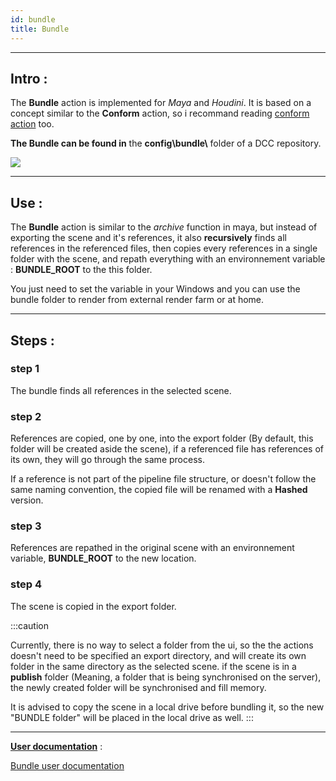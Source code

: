 ```yaml
---
id: bundle
title: Bundle
---
```


---

## Intro :

The **Bundle** action is implemented for _Maya_ and _Houdini_. It is based on a concept similar to the **Conform** action, so i recommand reading [conform action](./conform.md) too.

**The Bundle can be found in** the **config\bundle\\** folder of a DCC repository.

![](/img/bundle_location.png)

---

## Use :

The **Bundle** action is similar to the _archive_ function in maya, but instead of exporting the scene and it's references, it also **recursively** finds all references in the referenced files, then copies every references in a single folder with the scene, and repath everything with an environnement variable : **BUNDLE_ROOT** to the this folder.

You just need to set the variable in your Windows and you can use the bundle folder to render from external render farm or at home.

---

## Steps :

### step 1

The bundle finds all references in the selected scene.

### step 2

References are copied, one by one, into the export folder (By default, this folder will be created aside the scene), if a referenced file has references of its own, they will go through the same process.

If a reference is not part of the pipeline file structure, or doesn't follow the same naming convention, the copied file will be renamed with a **Hashed** version.

### step 3

References are repathed in the original scene with an environnement variable, **BUNDLE_ROOT** to the new location.

### step 4

The scene is copied in the export folder.

:::caution

Currently, there is no way to select a folder from the ui, so the the actions doesn't need to be specified an export directory, and will create its own folder in the same directory as the selected scene. if the scene is in a **publish** folder (Meaning, a folder that is being synchronised on the server), the newly created folder will be synchronised and fill memory.

It is advised to copy the scene in a local drive before bundling it, so the new "BUNDLE folder" will be placed in the local drive as well.
:::

---

<u><b>User documentation</b></u> :

[Bundle user documentation](../../../user/action.md)
